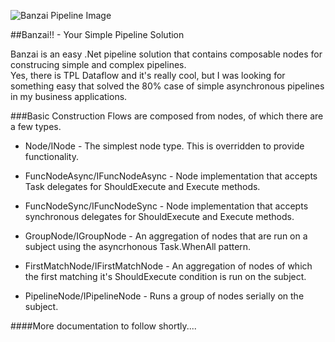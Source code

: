 ![Banzai Pipeline Image](http://upload.wikimedia.org/wikipedia/commons/0/03/Empty_wave_at_Banzai_Pipeline.jpeg)

##Banzai!! - Your Simple Pipeline Solution

Banzai is an easy .Net pipeline solution that contains composable nodes for construcing simple and complex pipelines.  
Yes, there is TPL Dataflow and it's really cool, but I was looking for something easy that solved the 80% case of simple
asynchronous pipelines in my business applications.

###Basic Construction 
Flows are composed from nodes, of which there are a few types.

* Node/INode - The simplest node type.  This is overridden to provide functionality.

* FuncNodeAsync/IFuncNodeAsync - Node implementation that accepts Task delegates for ShouldExecute and Execute methods.

* FuncNodeSync/IFuncNodeSync - Node implementation that accepts synchronous delegates for ShouldExecute and Execute methods.

* GroupNode/IGroupNode - An aggregation of nodes that are run on a subject using the asyncrhonous Task.WhenAll pattern.

* FirstMatchNode/IFirstMatchNode - An aggregation of nodes of which the first matching it's ShouldExecute condition is run on the subject.

* PipelineNode/IPipelineNode - Runs a group of nodes serially on the subject.


####More documentation to follow shortly....


